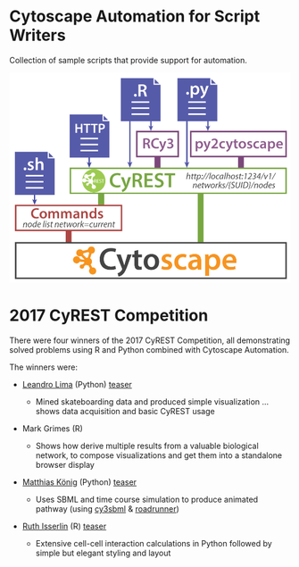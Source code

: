 # Cytoscape Automation for Script Writers
Collection of sample scripts that provide support for automation.

![cytoscape automation](CytoscapeAutomation_3.png)

# 2017 CyREST Competition
There were four winners of the 2017 CyREST Competition, all demonstrating solved problems using R and Python combined with Cytoscape Automation.

The winners were:
* [Leandro Lima](https://github.com/cytoscape/cytoscape-automation/blob/master/for-scripters/Python/Lima_data_mining_%26_visualization_-_2017_CyREST_Challenge)  (Python)   [teaser](https://www.ime.usp.br/~llima/batb/network.html)
  - Mined skateboarding data and produced simple visualization ... shows data acquisition and basic CyREST usage

* Mark Grimes (R)
  - Shows how derive multiple results from a valuable biological network, to compose visualizations and get them into a standalone browser display
  
* [Matthias König](https://github.com/cytoscape/cytoscape-automation/tree/master/for-scripters/Python/Konig_SBML_Time_Course_-_2017_CyREST_Challenge) (Python)  [teaser](https://github.com/cytoscape/cytoscape-automation/tree/master/for-scripters/Python/Konig_SBML_Time_Course_-_2017_CyREST_Challenge/README.md)
  - Uses SBML and time course simulation to produce animated pathway (using [cy3sbml](https://github.com/matthiaskoenig/cy3sbml) & [roadrunner](https://github.com/sys-bio/roadrunner))
  
* [Ruth Isserlin](https://github.com/cytoscape/cytoscape-automation/tree/master/for-scripters/R/Isserlin_Cell_Interactions_-_2017_CyREST_Challenge) (R) [teaser](https://github.com/cytoscape/cytoscape-automation/blob/master/for-scripters/R/Isserlin_Cell_Interactions_-_2017_CyREST_Challenge/3_db_RL_inter_overlap.png)
  - Extensive cell-cell interaction calculations in Python followed by simple but elegant styling and layout
  
